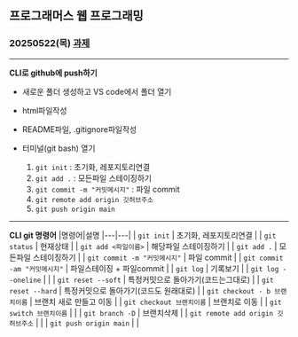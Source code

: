 ## 프로그래머스 웹 프로그래밍
### 20250522(목) [과제](https://github.com/sujin209/programmers)
---
**CLI로 github에 push하기**
- 새로운 폴더 생성하고 VS code에서 폴더 열기
- html파일작성
- README파일, .gitignore파일작성
- 터미널(git bash) 열기

    1. `git init` : 초기화, 레포지토리연결
    2. `git add .` : 모든파일 스테이징하기
    3. `git commit -m "커밋메시지"` : 파일 commit
    4. `git remote add origin 깃허브주소` 
    5. `git push origin main`

---
**CLI git 명령어**
|명령어|설명
|---|---|
| `git init` | 초기화, 레포지토리연결 |
| `git status` | 현재상태 |
| `git add <파일이름>` | 해당파일 스테이징하기 |
| `git add .` | 모든파일 스테이징하기 |
| `git commit -m "커밋메시지"` | 파일 commit |
| `git commit -am "커밋메시지"` | 파일스테이징 + 파일commit |
| `git log` | 기록보기 |
| `git log --oneline` |   |
| `git reset --soft` | 특정커밋으로 돌아가기(코드는그대로) |
| `git reset --hard` | 특정커밋으로 돌아가기(코드도 원래대로) |
| `git checkout - b 브랜치이름` | 브랜치 새로 만들고 이동 |
| `git checkout 브랜치이름` | 브랜치로 이동 |
| `git switch 브랜치이름` |   |
| `git branch -D` | 브랜치삭제 |
| `git remote add origin 깃허브주소` |  |
| `git push origin main` |  |

